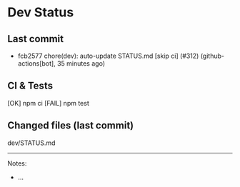 # Dev Status

## Last commit
- fcb2577 chore(dev): auto-update STATUS.md [skip ci] (#312) (github-actions[bot], 35 minutes ago)
## CI & Tests
[OK] npm ci
[FAIL] npm test

## Changed files (last commit)
dev/STATUS.md

---
Notes:
- ...
